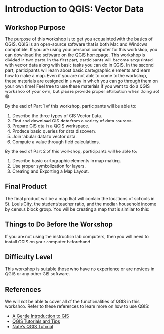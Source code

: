 # Introduction to QGIS: Vector Data

## Workshop Purpose
The purpose of this workshop is to get you acquainted with the basics of QGIS. QGIS is an open-source software that is both Mac and Windows compatible. If you are using your personal computer for this workshop, you can download the software on the [QGIS homepage](https://qgis.org/en/site/). This workshop is divided in two parts. In the first part, participants will become acquainted with vector data along with basic tasks you can do in QGIS. In the second part, participants will learn about basic cartographic elements and learn how to make a map. Even if you are not able to come to the workshop, these materials are designed in a way in which you can go through them on your own time! Feel free to use these materials if you want to do a QGIS workshop of your own, but please provide proper attribution when doing so! :grin:

By the end of Part 1 of this workshop, participants will be able to:
1. Describe the three types of GIS Vector Data.
2. Find and download GIS data from a variety of data sources.
3. Prepare GIS dta in a QGIS workspace.
4. Produce basic queries for data discovery.
5. Join tabular data to vector data.
6. Compute a value through field calculations.

By the end of Part 2 of this workshop, participants will be able to:
1. Describe basic cartographic elements in map making.
2. Use proper symbolization for layers.
3. Creating and Exporting a Map Layout.


## Final Product
The final product will be a map that will contain the locations of schools in St. Louis City, the student/teacher ratio, and the median household income by census block group. You will be creating a map that is similar to this:
<put in map>

## Things to Do Before the Workshop
If you are not using the instruction lab computers, then you will need to install QGIS on your computer beforehand.

## Difficulty Level
This workshop is suitable those who have no experience or are novices in QGIS or any other GIS software.

## References
We will not be able to cover all of the functionalities of QGIS in this workshop. Refer to these references to learn more on how to use QGIS:
- [A Gentle Introduction to GIS](https://docs.qgis.org/3.4/en/docs/gentle_gis_introduction/index.html)
- [QGIS Tutorials and Tips](https://www.qgistutorials.com/en/)
- [Nate's QGIS Tutorial](https://nates-intro-to-qgis.readthedocs.io/en/latest/)
